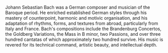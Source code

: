 
Johann Sebastian Bach was a German composer and musician of the Baroque period. He enriched established German styles through his mastery of counterpoint, harmonic and motivic organisation, and his adaptation of rhythms, forms, and textures from abroad, particularly from Italy and France. Bach's compositions include the Brandenburg Concertos, the Goldberg Variations, the Mass in B minor, two Passions, and over three hundred cantatas of which approximately two hundred survive. His music is revered for its technical command, artistic beauty, and intellectual depth.
